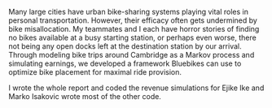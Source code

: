 Many large cities have urban bike-sharing systems playing vital roles in personal transportation. However,
their efficacy often gets undermined by bike misallocation. My teammates and I each have horror stories of 
finding no bikes available at a busy starting station, or perhaps even worse, there not being any open docks
left at the destination station by our arrival. Through modeling bike trips around 
Cambridge as a Markov process and simulating earnings, we developed a framework Bluebikes can use to 
optimize bike placement for maximal ride provision.

I wrote the whole report and coded the revenue simulations for Ejike Ike and Marko Isakovic wrote most of the other code.
